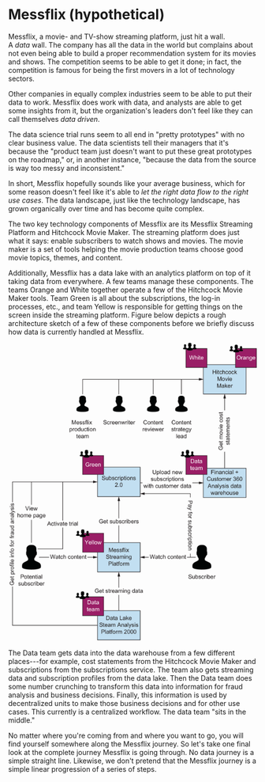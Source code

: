 # Messflix (hypothetical)

Messflix, a movie- and TV-show streaming platform, just hit a wall. A *data* wall. The company has all the data in the world but complains about not even being able to build a proper recommendation system for its movies and shows. The competition seems to be able to get it done; in fact, the competition is famous for being the first movers in a lot of technology sectors.

Other companies in equally complex industries seem to be able to put their data to work. Messflix does work with data, and analysts are able to get some insights from it, but the organization's leaders don't feel like they can call themselves *data driven*.

The data science trial runs seem to all end in "pretty prototypes" with no clear business value. The data scientists tell their managers that it's because the "product team just doesn't want to put these great prototypes on the roadmap," or, in another instance, "because the data from the source is way too messy and inconsistent."

In short, Messflix hopefully sounds like your average business, which for some reason doesn't feel like it's able to *let the right data flow to the right use cases*. The data landscape, just like the technology landscape, has grown organically over time and has become quite complex.

The two key technology components of Messflix are its Messflix Streaming Platform and Hitchcock Movie Maker. The streaming platform does just what it says: enable subscribers to watch shows and movies. The movie maker is a set of tools helping the movie production teams choose good movie topics, themes, and content.

Additionally, Messflix has a data lake with an analytics platform on top of it taking data from everywhere. A few teams manage these components. The teams Orange and White together operate a few of the Hitchcock Movie Maker tools. Team Green is all about the subscriptions, the log-in processes, etc., and team Yellow is responsible for getting things on the screen inside the streaming platform. Figure below depicts a rough architecture sketch of a few of these components before we briefly discuss how data is currently handled at Messflix.

![img](./img/FM_F01_Siwiak.png)

The Data team gets data into the data warehouse from a few different places---for example, cost statements from the Hitchcock Movie Maker and subscriptions from the subscriptions service. The team also gets streaming data and subscription profiles from the data lake. Then the Data team does some number crunching to transform this data into information for fraud analysis and business decisions. Finally, this information is used by decentralized units to make those business decisions and for other use cases. This currently is a centralized workflow. The data team "sits in the middle."

No matter where you're coming from and where you want to go, you will find yourself somewhere along the Messflix journey. So let's take one final look at the complete journey Messflix is going through. No data journey is a simple straight line. Likewise, we don't pretend that the Messflix journey is a simple linear progression of a series of steps.